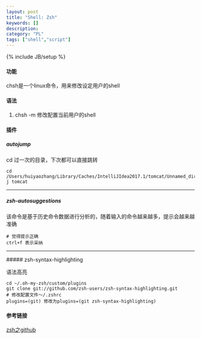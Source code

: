 ```yaml
---
layout: post
title: "Shell: Zsh"
keywords: [] 
description: 
category: "PL"
tags: ["shell","script"]
---
```


{% include JB/setup %}

#### 功能
chsh是一个linux命令，用来修改设定用户的shell

#### 语法
1. chsh -m 修改配置当前用户的shell

#### 插件

##### autojump
cd 过一次的目录，下次都可以直接跳转

```shell
cd /Users/huiyaozhang/Library/Caches/IntelliJIdea2017.1/tomcat/Unnamed_direckBank
j tomcat
```
<hr />

##### zsh-autosuggestions 

该命令是基于历史命令数据进行分析的，随着输入的命令越来越多，提示会越来越准确

```shell
# 觉得提示正确
ctrl+f 表示采纳
```
<hr />
##### zsh-syntax-highlighting

语法高亮

```shell
cd ~/.oh-my-zsh/custom/plugins
git clone git://github.com/zsh-users/zsh-syntax-highlighting.git
# 修改配置文件～/.zshrc
plugins=(git) 修改为plugins=(git zsh-syntax-highlighting)
```
#### 参考链接 

[zsh之github](https://github.com/robbyrussell/oh-my-zsh)
